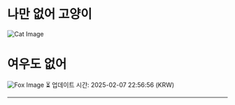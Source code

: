 
# 나만 없어 고양이

![Cat Image](https://cdn2.thecatapi.com/images/MTc1NDAwMQ.gif)

# 여우도 없어
![Fox Image](https://randomfox.ca/images/100.jpg)
⏳ 업데이트 시간: 2025-02-07 22:56:56 (KRW)

---

